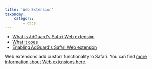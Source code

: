 ```yaml
---
title: 'Web Extension'
taxonomy:
    category:
        - docs
---
```


* [What is AdGuard's Safari Web extension](#web-extentson)
* [What it does](#features)
* [Enabling AdGuard's Safari Web extension](#install)

<a id="web-extentson"></a>
Web extensions add custom functionality to Safari. You can find [more information about Web extensions here](https://developer.apple.com/documentation/safariservices/safari_web_extensions).
